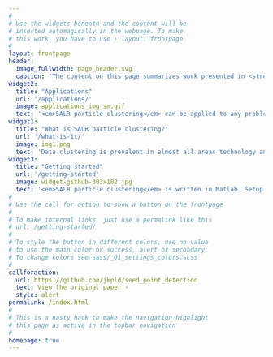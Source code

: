 ```yaml
---
#
# Use the widgets beneath and the content will be
# inserted automagically in the webpage. To make
# this work, you have to use › layout: frontpage
#
layout: frontpage
header:
  image_fullwidth: page_header.svg
  caption: "The content on this page summarizes work presented in <strong>J. Kapaldo et al., <em>Nature Methods</em> (submitted)</strong>."
widget2:
  title: "Applications"
  url: '/applications/'
  image: applications_img_sm.gif
  text: '<em>SALR particle clustering</em> can be applied to any problem where the center of overlapping objects or distributions needs to be found. This covers a broad range of fields, from unsupervised maching learning and data clustering to locating the centers of overlapping nuclei in biological images.'
widget1:
  title: "What is SALR particle clustering?"
  url: '/what-is-it/'
  image: img1.png
  text: 'Data clustering is prevalent in almost all areas technology and science, from identifying documents that are similar to analyzing biological images. <em>SALR particle clustering</em> is a data clustering technique for locating the centers of partially overlapping objects or distributions.'
widget3:
  title: "Getting started"
  url: '/getting-started'
  image: widget-github-303x182.jpg
  text: '<em>SALR particle clustering</em> is written in Matlab. Setup is as simple as downloading the <a href="https://github.com/jkpld/seed_point_detection">repository</a> and running the included setup functions. The code is fully documented with several examples to get you started using it quickly.'
#
# Use the call for action to show a button on the frontpage
#
# To make internal links, just use a permalink like this
# url: /getting-started/
#
# To style the button in different colors, use no value
# to use the main color or success, alert or secondary.
# To change colors see sass/_01_settings_colors.scss
#
callforaction:
  url: https://github.com/jkpld/seed_point_detection
  text: View the original paper ›
  style: alert
permalink: /index.html
#
# This is a nasty hack to make the navigation highlight
# this page as active in the topbar navigation
#
homepage: true
---
```


